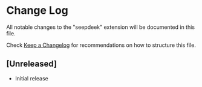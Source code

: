 # Change Log

All notable changes to the "seepdeek" extension will be documented in this file.

Check [Keep a Changelog](http://keepachangelog.com/) for recommendations on how to structure this file.

## [Unreleased]

- Initial release
